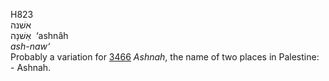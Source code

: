<body>
  <p>H823<br>  אשׁנה  <br> אַשׁנָה  ‎  ‘ashnâh  <br><i>ash-naw‘ </i><br>Probably a variation for <a href="h3466.htm">3466</a>  <i>Ashnah</i>, the name of two places in Palestine: - Ashnah.<br></p>
 </body>